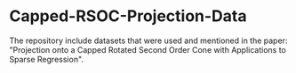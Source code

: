 # Capped-RSOC-Projection-Data
The repository include datasets that were used and mentioned in the paper: "Projection onto a Capped Rotated Second Order Cone with Applications to Sparse Regression".
